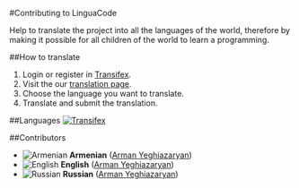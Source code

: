 #Contributing to LinguaCode

Help to translate the project into all the languages of the world, therefore by making it possible for all children of the world to learn a programming.

##How to translate
1. Login or register in [Transifex](https://www.transifex.com).
2. Visit the our [translation page](https://www.transifex.com/linguacode/h_sharp/).
3. Choose the language you want to translate.
4. Translate and submit the translation.

##Languages
[![Transifex](https://www.transifex.com/projects/p/h_sharp/resource/h-sharp-universal-languages-commands/chart/image_png "Transifex") ](https://www.transifex.com/linguacode/h_sharp/) 

##Contributors
- ![Armenian](https://raw.githubusercontent.com/stevenrskelton/flag-icon/master/png/16/country-4x3/am.png "Language: Armenian, Translator: Arman Yeghiazaryan") **Armenian** ([Arman Yeghiazaryan](https://github.com/otanim))
- ![English](https://raw.githubusercontent.com/stevenrskelton/flag-icon/master/png/16/country-4x3/us.png "Language: English, Translator: Arman Yeghiazaryan") **English** ([Arman Yeghiazaryan](https://github.com/otanim))
- ![Russian](https://raw.githubusercontent.com/stevenrskelton/flag-icon/master/png/16/country-4x3/ru.png "Language: Russian, Translator: Arman Yeghiazaryan") **Russian** ([Arman Yeghiazaryan](https://github.com/otanim))
